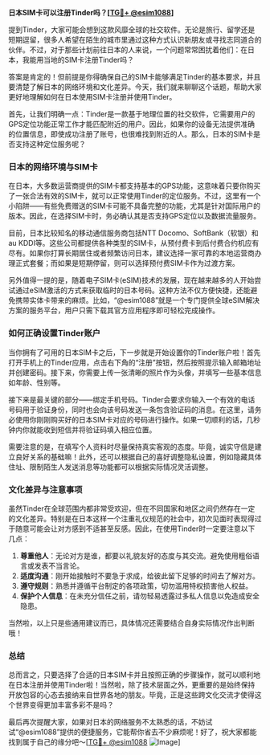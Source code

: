 **日本SIM卡可以注册Tinder吗？[[TG💪+ @esim1088](https://t.me/s/esim1088)]**

提到Tinder，大家可能会想到这款风靡全球的社交软件。无论是旅行、留学还是短期逗留，很多人希望在陌生的城市里通过这种方式认识新朋友或寻找志同道合的伙伴。不过，对于那些计划前往日本的人来说，一个问题常常困扰着他们：在日本，我能用当地的SIM卡注册Tinder吗？

答案是肯定的！但前提是你得确保自己的SIM卡能够满足Tinder的基本要求，并且要清楚了解日本的网络环境和文化差异。今天，我们就来聊聊这个话题，帮助大家更好地理解如何在日本使用SIM卡注册并使用Tinder。

首先，让我们明确一点：Tinder是一款基于地理位置的社交软件，它需要用户的GPS定位功能正常工作才能匹配附近的用户。因此，如果你的设备无法提供准确的位置信息，即使成功注册了账号，也很难找到附近的人。那么，日本的SIM卡是否支持这种定位服务呢？

### 日本的网络环境与SIM卡

在日本，大多数运营商提供的SIM卡都支持基本的GPS功能，这意味着只要你购买了一张合法有效的SIM卡，就可以正常使用Tinder的定位服务。不过，这里有一个小陷阱——有些免费赠送的SIM卡可能不具备完整的功能，尤其是针对国际用户的版本。因此，在选择SIM卡时，务必确认其是否支持GPS定位以及数据流量服务。

目前，日本比较知名的移动通信服务商包括NTT Docomo、SoftBank（软银）和au KDDI等。这些公司都提供各种类型的SIM卡，从预付费卡到后付费合约机应有尽有。如果你打算长期居住或者频繁访问日本，建议选择一家可靠的本地运营商办理正式套餐；而如果是短期停留，则可以选择预付费SIM卡作为过渡方案。

另外值得一提的是，随着电子SIM卡(eSIM)技术的发展，现在越来越多的人开始尝试通过eSIM激活的方式来获取临时的日本号码。这种方法不仅方便快捷，还能避免携带实体卡带来的麻烦。比如，“@esim1088”就是一个专门提供全球eSIM解决方案的服务平台，用户只需下载其官方应用程序即可轻松完成操作。

### 如何正确设置Tinder账户

当你拥有了可用的日本SIM卡之后，下一步就是开始设置你的Tinder账户啦！首先打开手机上的Tinder应用，点击右下角的“注册”按钮，然后按照提示输入邮箱地址并创建密码。接下来，你需要上传一张清晰的照片作为头像，并填写一些基本信息如年龄、性别等。

接下来是最关键的部分——绑定手机号码。Tinder会要求你输入一个有效的电话号码用于验证身份，同时也会向该号码发送一条包含验证码的消息。在这里，请务必使用你刚刚购买好的日本SIM卡对应的号码进行操作。如果一切顺利的话，几秒钟内你就能收到短信并将验证码填入相应位置。

需要注意的是，在填写个人资料时尽量保持真实客观的态度。毕竟，诚实守信是建立良好关系的基础嘛！此外，还可以根据自己的喜好调整隐私设置，例如隐藏具体住址、限制陌生人发送消息等功能都可以根据实际情况灵活调整。

### 文化差异与注意事项

虽然Tinder在全球范围内都非常受欢迎，但在不同国家和地区之间仍然存在一定的文化差异。特别是在日本这样一个注重礼仪规范的社会中，初次见面时表现得过于随意可能会让对方感到不适甚至反感。因此，在使用Tinder时一定要注意以下几点：

1. **尊重他人**：无论对方是谁，都要以礼貌友好的态度与其交流。避免使用粗俗语言或发表不当言论。
2. **适度沟通**：刚开始接触时不要急于求成，给彼此留下足够的时间去了解对方。
3. **遵守规则**：熟悉并遵循平台制定的各项政策，切勿滥用特权损害他人权益。
4. **保护个人信息**：在未充分信任之前，请勿轻易透露过多私人信息以免造成安全隐患。

当然啦，以上只是些通用建议而已，具体情况还需要结合自身实际情况作出判断哦！

### 总结

总而言之，只要选择了合适的日本SIM卡并且按照正确的步骤操作，就可以顺利地在日本注册并使用Tinder啦！当然啦，除了技术层面之外，更重要的是始终保持开放包容的心态去接纳来自世界各地的朋友。毕竟，正是这些跨文化交流才使得这个世界变得更加丰富多彩不是吗？

最后再次提醒大家，如果对日本的网络服务不太熟悉的话，不妨试试“@esim1088”提供的便捷服务，它能帮你省去不少麻烦呢！好了，祝大家都能找到属于自己的缘分吧～[[TG💪+ @esim1088](https://t.me/s/esim1088) ![Image](https://i.postimg.cc/4NQfJmqS/Snipaste-2025-05-13-00-14-12.png)]